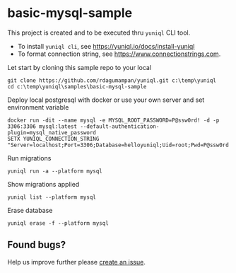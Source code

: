 # basic-mysql-sample

This project is created and to be executed thru `yuniql` CLI tool. 
- To install `yuniql cli`, see https://yuniql.io/docs/install-yuniql
- To format connection string, see https://www.connectionstrings.com.

Let start by cloning this sample repo to your local

  ```console
  git clone https://github.com/rdagumampan/yuniql.git c:\temp\yuniql
  cd c:\temp\yuniql\samples\basic-mysql-sample
  ```

Deploy local postgresql with docker or use your own server and set environment variable

  ```console
  docker run -dit --name mysql -e MYSQL_ROOT_PASSWORD=P@ssw0rd! -d -p 3306:3306 mysql:latest --default-authentication-plugin=mysql_native_password
  SETX YUNIQL_CONNECTION_STRING "Server=localhost;Port=3306;Database=helloyuniql;Uid=root;Pwd=P@ssw0rd!;"
  ```

Run migrations

  ```console
  yuniql run -a --platform mysql
  ```

Show migrations applied

  ```console
  yuniql list --platform mysql
  ```

Erase database

  ```console
  yuniql erase -f --platform mysql
  ```

## Found bugs?

Help us improve further please [create an issue](https://github.com/rdagumampan/yuniql/issues/new).
